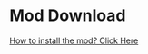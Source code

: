 # Mod Download

[How to install the mod? Click Here](https://github.com/Doreamonsky/Panzer-War-Lit-Mod)
